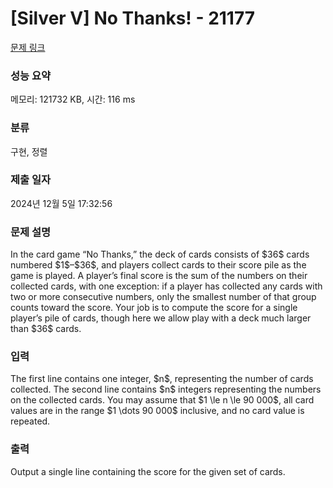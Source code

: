 # [Silver V] No Thanks! - 21177 

[문제 링크](https://www.acmicpc.net/problem/21177) 

### 성능 요약

메모리: 121732 KB, 시간: 116 ms

### 분류

구현, 정렬

### 제출 일자

2024년 12월 5일 17:32:56

### 문제 설명

<p style="user-select: auto !important;">In the card game “No Thanks,” the deck of cards consists of $36$ cards numbered $1$–$36$, and players collect cards to their score pile as the game is played. A player’s final score is the sum of the numbers on their collected cards, with one exception: if a player has collected any cards with two or more consecutive numbers, only the smallest number of that group counts toward the score. Your job is to compute the score for a single player’s pile of cards, though here we allow play with a deck much larger than $36$ cards.</p>

### 입력 

 <p style="user-select: auto !important;">The first line contains one integer, $n$, representing the number of cards collected. The second line contains $n$ integers representing the numbers on the collected cards. You may assume that $1 \le n \le 90 000$, all card values are in the range $1 \dots 90 000$ inclusive, and no card value is repeated.</p>

### 출력 

 <p style="user-select: auto !important;">Output a single line containing the score for the given set of cards.</p>

